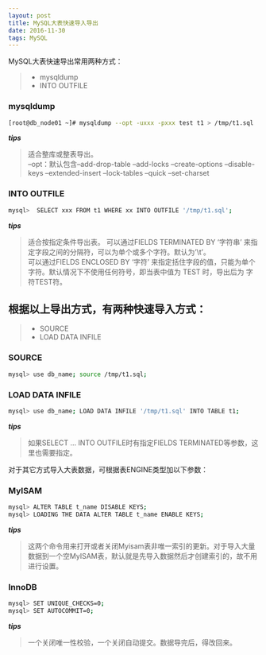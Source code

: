 ```yaml
---
layout: post
title: MySQL大表快速导入导出
date: 2016-11-30
tags: MySQL
---
```

  
MySQL大表快速导出常用两种方式：
> * mysqldump
> * INTO OUTFILE

### mysqldump
```bash
[root@db_node01 ~]# mysqldump --opt -uxxx -pxxx test t1 > /tmp/t1.sql
```
***tips***
> 适合整库或整表导出。  
> –opt：默认包含–add-drop-table –add-locks –create-options –disable-keys –extended-insert –lock-tables –quick –set-charset  
  

### INTO OUTFILE
```bash
mysql>  SELECT xxx FROM t1 WHERE xx INTO OUTFILE '/tmp/t1.sql';
```
***tips***
> 适合按指定条件导出表。 
> 可以通过FIELDS TERMINATED BY ‘字符串’ 来指定字段之间的分隔符，可以为单个或多个字符。默认为’\t’。  
> 可以通过FIELDS ENCLOSED BY ‘字符’ 来指定括住字段的值，只能为单个字符。默认情况下不使用任何符号，即当表中值为 TEST 时，导出后为 字符TEST符。  
  

## 根据以上导出方式，有两种快速导入方式：
> * SOURCE
> * LOAD DATA INFILE
  

### SOURCE
```bash
mysql> use db_name; source /tmp/t1.sql;
```
  

### LOAD DATA INFILE
```bash
mysql> use db_name; LOAD DATA INFILE '/tmp/t1.sql' INTO TABLE t1;
```
***tips***
> 如果SELECT … INTO OUTFILE时有指定FIELDS TERMINATED等参数，这里也需要指定。  
  

对于其它方式导入大表数据，可根据表ENGINE类型加以下参数：
### MyISAM
```bash
mysql> ALTER TABLE t_name DISABLE KEYS;
mysql> LOADING THE DATA ALTER TABLE t_name ENABLE KEYS;
```
***tips***
> 这两个命令用来打开或者关闭Myisam表非唯一索引的更新。对于导入大量数据到一个空MyISAM表，默认就是先导入数据然后才创建索引的，故不用进行设置。  
  

### InnoDB
```bash
mysql> SET UNIQUE_CHECKS=0;
mysql> SET AUTOCOMMIT=0;
```
***tips***
> 一个关闭唯一性校验，一个关闭自动提交。数据导完后，得改回来。  

